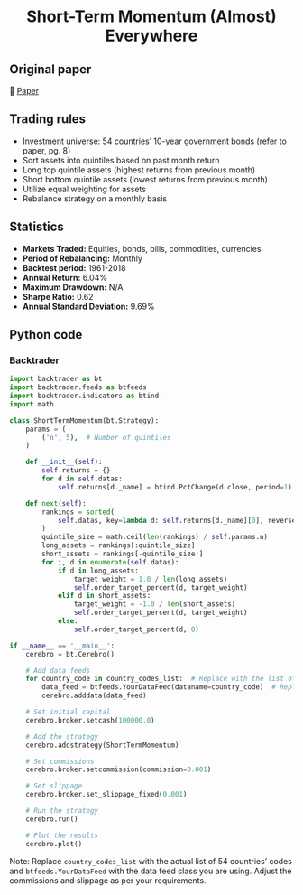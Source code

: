<div align="center">
  <h1>Short-Term Momentum (Almost) Everywhere</h1>
</div>

## Original paper

📕 [Paper](https://papers.ssrn.com/sol3/papers.cfm?abstract_id=3340085)

## Trading rules

- Investment universe: 54 countries’ 10-year government bonds (refer to paper, pg. 8)
- Sort assets into quintiles based on past month return
- Long top quintile assets (highest returns from previous month)
- Short bottom quintile assets (lowest returns from previous month)
- Utilize equal weighting for assets
- Rebalance strategy on a monthly basis

## Statistics

- **Markets Traded:** Equities, bonds, bills, commodities, currencies
- **Period of Rebalancing:** Monthly
- **Backtest period:** 1961-2018
- **Annual Return:** 6.04%
- **Maximum Drawdown:** N/A
- **Sharpe Ratio:** 0.62
- **Annual Standard Deviation:** 9.69%

## Python code

### Backtrader

```python
import backtrader as bt
import backtrader.feeds as btfeeds
import backtrader.indicators as btind
import math

class ShortTermMomentum(bt.Strategy):
    params = (
        ('n', 5),  # Number of quintiles
    )

    def __init__(self):
        self.returns = {}
        for d in self.datas:
            self.returns[d._name] = btind.PctChange(d.close, period=1)

    def next(self):
        rankings = sorted(
            self.datas, key=lambda d: self.returns[d._name][0], reverse=True
        )
        quintile_size = math.ceil(len(rankings) / self.params.n)
        long_assets = rankings[:quintile_size]
        short_assets = rankings[-quintile_size:]
        for i, d in enumerate(self.datas):
            if d in long_assets:
                target_weight = 1.0 / len(long_assets)
                self.order_target_percent(d, target_weight)
            elif d in short_assets:
                target_weight = -1.0 / len(short_assets)
                self.order_target_percent(d, target_weight)
            else:
                self.order_target_percent(d, 0)

if __name__ == '__main__':
    cerebro = bt.Cerebro()

    # Add data feeds
    for country_code in country_codes_list:  # Replace with the list of 54 countries' codes
        data_feed = btfeeds.YourDataFeed(dataname=country_code)  # Replace with your data feed
        cerebro.adddata(data_feed)

    # Set initial capital
    cerebro.broker.setcash(100000.0)

    # Add the strategy
    cerebro.addstrategy(ShortTermMomentum)

    # Set commissions
    cerebro.broker.setcommission(commission=0.001)

    # Set slippage
    cerebro.broker.set_slippage_fixed(0.001)

    # Run the strategy
    cerebro.run()

    # Plot the results
    cerebro.plot()
```

Note: Replace `country_codes_list` with the actual list of 54 countries’ codes and `btfeeds.YourDataFeed` with the data feed class you are using. Adjust the commissions and slippage as per your requirements.